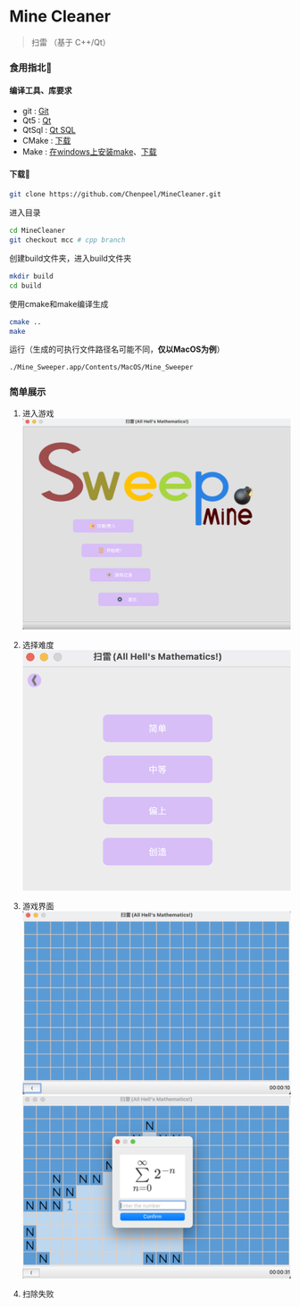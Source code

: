 # Mine Cleaner
> 扫雷 （基于 C++/Qt）

### 食用指北🧭

#### 编译工具、库要求
- git   : [Git](https://git-scm.com/)
- Qt5   : [Qt](https://www.qt.io/)
- QtSql : [Qt SQL](https://doc.qt.io/qt-6/qtsql-index.html)
- CMake : [下载](https://cmake.org/download/)
- Make  : [在windows上安装make](https://zhuanlan.zhihu.com/p/630244738)、[下载](https://www.gnu.org/software/make/)



#### 下载🦐

```bash
git clone https://github.com/Chenpeel/MineCleaner.git
```

进入目录

```bash
cd MineCleaner
git checkout mcc # cpp branch
```

创建build文件夹，进入build文件夹

```bash
mkdir build
cd build
```

使用cmake和make编译生成

```bash
cmake ..
make
```

运行（生成的可执行文件路径名可能不同，**仅以MacOS为例**）

```bash
./Mine_Sweeper.app/Contents/MacOS/Mine_Sweeper
```



### 简单展示

1. 进入游戏
   ![开始页面](./resource/img/other/start_show.png)

2. 选择难度
   ![关卡选择](./resource/img/other/level_show.png)

3. 游戏界面
   ![游戏初始页面](./resource/img/other/game_show.png)
   ![显示难题](./resource/img/other/medium_show.png)
4. 扫除失败
